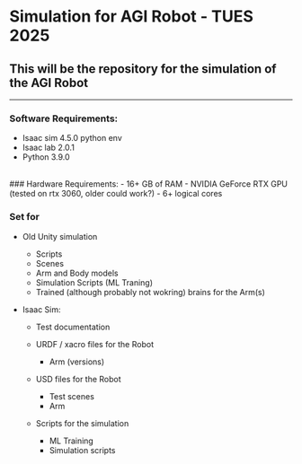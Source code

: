 # Simulation for AGI Robot - TUES 2025

## This will be the repository for the simulation of the AGI Robot
---
### Software Requirements:
- Isaac sim 4.5.0 python env
- Isaac lab 2.0.1
- Python 3.9.0
<br>
### Hardware Requirements:
- 16+ GB of RAM
- NVIDIA GeForce RTX GPU (tested on rtx 3060, older could work?)
- 6+ logical cores

### Set for

- Old Unity simulation
    - Scripts
    - Scenes
    - Arm and Body models
    - Simulation Scripts (ML Traning)
    - Trained (although probably not wokring) brains for the Arm(s)

- Isaac Sim:
    - Test documentation

    - URDF / xacro files for the Robot
        - Arm (versions)

    - USD files for the Robot
        - Test scenes
        - Arm 

    - Scripts for the simulation
        - ML Training
        - Simulation scripts


